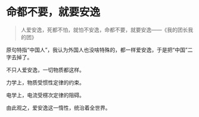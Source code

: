 # 命都不要，就要安逸

> 人爱安逸，死都不怕，就怕不安逸，命都不要，就要安逸——《我的团长我的团》



原句特指“中国人”，我认为外国人也没啥特殊的，都一样爱安逸，于是把“中国”二字去掉了。



不只人爱安逸，一切物质都这样。

力学上，物质受惯性定律的约束。

电学上，电流受楞次定律的阻碍。



由此观之，爱安逸这一惰性，统治着全世界。